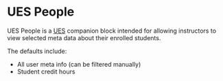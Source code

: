 # UES People

UES People is a [UES][ues] companion block intended for allowing
instructors to view selected meta data about their enrolled students.

The defaults include:

- All user meta info (can be filtered manually)
- Student credit hours

[ues]: https://github.com/lsuits/ues
